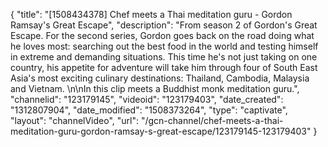 {
    "title": "[1508434378] Chef meets a Thai meditation guru - Gordon Ramsay's Great Escape",
    "description": "From season 2 of Gordon's Great Escape. For the second series, Gordon goes back on the road doing what he loves most: searching out the best food in the world and testing himself in extreme and demanding situations. This time he's not just taking on one country, his appetite for adventure will take him through four of South East Asia's most exciting culinary destinations: Thailand, Cambodia, Malaysia and Vietnam. \n\nIn this clip meets a Buddhist monk meditation guru.",
    "channelid": "123179145",
    "videoid": "123179403",
    "date_created": "1312807904",
    "date_modified": "1508373264",
    "type": "captivate",
    "layout": "channelVideo",
    "url": "\/gcn-channel\/chef-meets-a-thai-meditation-guru-gordon-ramsay-s-great-escape\/123179145-123179403"
}